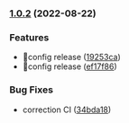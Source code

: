 ### [1.0.2](https://github.com/bavatech/eslint-config/compare/v1.0.1...v1.0.2) (2022-08-22)


### Features

* 🚩config release ([19253ca](https://github.com/bavatech/eslint-config/commit/19253caa022aa1c61d74fbf13447f8bab692d64c))
* 🚩config release ([ef17f86](https://github.com/bavatech/eslint-config/commit/ef17f868dc0aab478f9e74ceffa73e5b844cbc50))


### Bug Fixes

* correction CI ([34bda18](https://github.com/bavatech/eslint-config/commit/34bda188d9fc0f9f2409587bd92e474f8ca76b7d))
